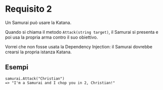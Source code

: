 # Requisito 2

Un Samurai può usare la Katana.

Quando si chiama il metodo `Attack(string target)`, il Samurai si presenta e poi usa la propria arma contro il suo obiettivo.

Vorrei che non fosse usata la Dependency Injection: il Samurai dovrebbe crearsi la propria istanza  Katana.

## Esempi

    samurai.Attack("Christian")
    => "I'm a Samurai and I chop you in 2, Christian!"
